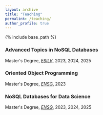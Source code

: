```yaml
---
layout: archive
title: "Teaching"
permalink: /teaching/
author_profile: true
---
```


{% include base_path %}

### Advanced Topics in NoSQL Databases
Master's Degree, _[ESILV](https://www.esilv.fr/)_, 2023, 2024, 2025

### Oriented Object Programming
Master's Degree, _[ENSG](https://ensg.eu/fr)_, 2023

### NoSQL Databases for Data Science 
Master's Degree, _[ENSG](https://ensg.eu/fr)_, 2023, 2024, 2025
  
<!-- Commenting out the following code block:
{% for post in site.teaching reversed %}
  {% include archive-single.html %}
{% endfor %}
-->
